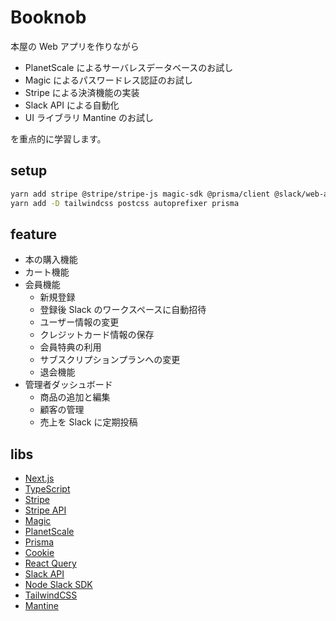 # Booknob

本屋の Web アプリを作りながら

- PlanetScale によるサーバレスデータベースのお試し
- Magic によるパスワードレス認証のお試し
- Stripe による決済機能の実装
- Slack API による自動化
- UI ライブラリ Mantine のお試し

を重点的に学習します。

## setup

```sh
yarn add stripe @stripe/stripe-js magic-sdk @prisma/client @slack/web-api cookie react-query @mantine/hooks @mantine/core @mantine/next
yarn add -D tailwindcss postcss autoprefixer prisma
```

## feature

- 本の購入機能
- カート機能
- 会員機能
  - 新規登録
  - 登録後 Slack のワークスペースに自動招待
  - ユーザー情報の変更
  - クレジットカード情報の保存
  - 会員特典の利用
  - サブスクリプションプランへの変更
  - 退会機能
- 管理者ダッシュボード
  - 商品の追加と編集
  - 顧客の管理
  - 売上を Slack に定期投稿

## libs

- [Next.js](https://nextjs.org/)
- [TypeScript](https://www.typescriptlang.org/)
- [Stripe](https://stripe.com/)
- [Stripe API](https://stripe.com/docs/api)
- [Magic](https://magic.link/)
- [PlanetScale](https://planetscale.com/)
- [Prisma](https://www.prisma.io/)
- [Cookie](https://www.npmjs.com/package/cookie)
- [React Query](https://react-query.tanstack.com/)
- [Slack API](https://api.slack.com/)
- [Node Slack SDK](https://slack.dev/node-slack-sdk/)
- [TailwindCSS](https://tailwindcss.com/)
- [Mantine](https://mantine.dev/)
